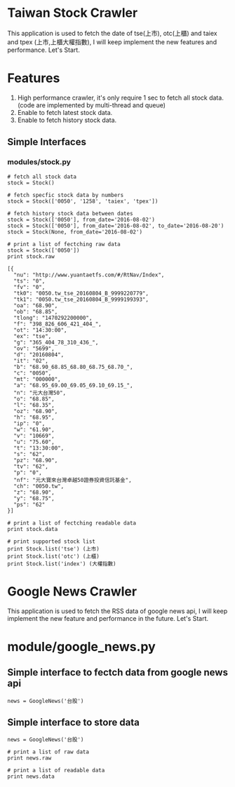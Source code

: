 # Taiwan Stock Crawler

This application is used to fetch the date of tse(上市), otc(上櫃) and taiex and tpex (上市,上櫃大權指數), I will keep implement the new features and performance. Let's Start.

# Features
1. High performance crawler, it's only require 1 sec to fetch all stock data. (code are implemented by multi-thread and queue)
2. Enable to fetch latest stock data.
3. Enable to fetch history stock data.

## Simple Interfaces 
### modules/stock.py
    # fetch all stock data
    stock = Stock()

    # fetch specfic stock data by numbers
    stock = Stock(['0050', '1258', 'taiex', 'tpex'])
    
    # fetch history stock data between dates
    stock = Stock(['0050'], from_date='2016-08-02')
    stock = Stock(['0050'], from_date='2016-08-02', to_date='2016-08-20')
    stock = Stock(None, from_date='2016-08-02')
    
    # print a list of fectching raw data
    stock = Stock(['0050'])
    print stock.raw
    
    [{
      "nu": "http://www.yuantaetfs.com/#/RtNav/Index",
      "ts": "0",
      "fv": "0",
      "tk0": "0050.tw_tse_20160804_B_9999220779",
      "tk1": "0050.tw_tse_20160804_B_9999199393",
      "oa": "68.90",
      "ob": "68.85",
      "tlong": "1470292200000",
      "f": "398_826_606_421_404_",
      "ot": "14:30:00",
      "ex": "tse",
      "g": "365_404_78_310_436_",
      "ov": "5699",
      "d": "20160804",
      "it": "02",
      "b": "68.90_68.85_68.80_68.75_68.70_",
      "c": "0050",
      "mt": "000000",
      "a": "68.95_69.00_69.05_69.10_69.15_",
      "n": "元大台灣50",
      "o": "68.85",
      "l": "68.35",
      "oz": "68.90",
      "h": "68.95",
      "ip": "0",
      "w": "61.90",
      "v": "10669",
      "u": "75.60",
      "t": "13:30:00",
      "s": "62",
      "pz": "68.90",
      "tv": "62",
      "p": "0",
      "nf": "元大寶來台灣卓越50證券投資信託基金",
      "ch": "0050.tw",
      "z": "68.90",
      "y": "68.75",
      "ps": "62"
    }]
    
    # print a list of fectching readable data
    print stock.data
    
    # print supported stock list
    print Stock.list('tse') (上市) 
    print Stock.list('otc') (上櫃)
    print Stock.list('index') (大權指數)

# Google News Crawler

This application is used to fetch the RSS data of google news api, I will keep implement the new feature and performance in the future. Let's Start.

# module/google_news.py
## Simple interface to fectch data from google news api
    news = GoogleNews('台股')
  
## Simple interface to store data
    news = GoogleNews('台股')
    
    # print a list of raw data
    print news.raw
    
    # print a list of readable data
    print news.data
